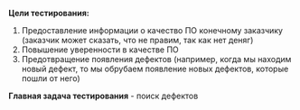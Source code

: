 **Цели тестирования:** 
1. Предоставление информации о качество ПО конечному заказчику (заказчик может сказать, что не правим, так как нет деняг)
2. Повышение уверенности в качестве ПО
3. Предотвращение появления дефектов (например, когда мы находим новый дефект, то мы обрубаем появление новых дефектов, которые пошли от него)

**Главная задача тестирования** - поиск дефектов